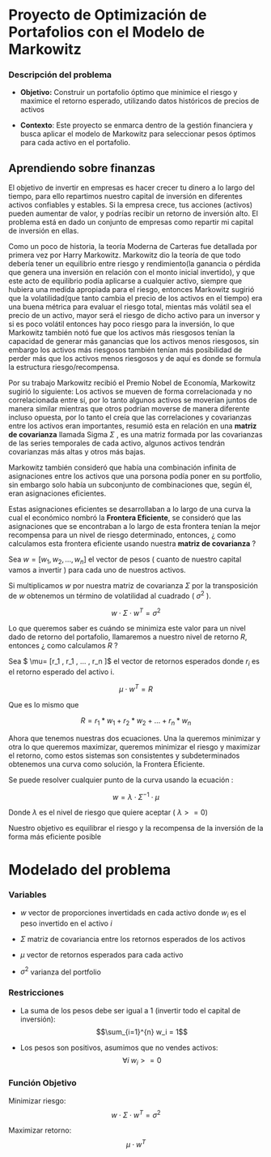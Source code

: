 # Proyecto de Optimización de Portafolios con el Modelo de Markowitz

### Descripción del problema

- **Objetivo:** Construir un portafolio óptimo que minimice el riesgo y maximice el retorno esperado, utilizando datos históricos de precios de activos
  
- **Contexto**: Este proyecto se enmarca dentro de la gestión financiera y busca aplicar el modelo de Markowitz para seleccionar pesos óptimos para cada activo en el portafolio.

## Aprendiendo sobre finanzas 

El objetivo de invertir en empresas es hacer crecer tu dinero a lo largo del tiempo, para ello repartimos nuestro capital de inversión en diferentes activos confiables y estables. Si la empresa crece, tus acciones (activos) pueden aumentar de valor, y podrías recibir un retorno de inversión alto. El problema está en dado un conjunto de empresas como repartir mi capital de inversión en ellas.

Como un poco de historia, la teoría Moderna de Carteras fue detallada por primera vez por Harry Markowitz. Markowitz dio la teoría de que todo debería tener un equilibrio entre riesgo y rendimiento(la ganancia o pérdida que genera una inversión en relación con el monto inicial invertido), y que este acto de equilibrio podía aplicarse a cualquier activo, siempre que hubiera una medida apropiada para el riesgo, entonces Markowitz sugirió que la volatilidad(que tanto cambia el precio de los activos en el tiempo) era una buena métrica para evaluar el riesgo total, mientas más volátil sea el precio de un activo, mayor será el riesgo de dicho activo para un inversor y si es poco volátil entonces hay poco riesgo para la inversión, lo que Markowitz también notó fue que los activos más riesgosos tenían la capacidad de generar más ganancias que los activos menos riesgosos, sin embargo los activos más riesgosos también tenían más posibilidad de perder más que los activos menos riesgosos y de aquí es donde se formula la estructura riesgo/recompensa. 

Por su trabajo Markowitz recibió el Premio Nobel de Economía, Markowitz sugirió lo siguiente: Los activos se mueven de forma correlacionada y no correlacionada entre sí, por lo tanto algunos activos se moverían juntos de manera similar mientras que otros podrían moverse de manera diferente incluso opuesta, por lo tanto el creía que las correlaciones y covarianzas entre los activos eran importantes, resumió esta en relación en una **matriz de covarianza** llamada Sigma $\Sigma$ , es una matriz formada por las covarianzas de las series temporales de cada activo, algunos activos tendrán covarianzas más altas y otros más bajas.

Markowitz también consideró que había una combinación infinita de asignaciones entre los activos que una porsona podía poner en su portfolio, sin embargo solo había un subconjunto de combinaciones que, según él, eran asignaciones eficientes.

Estas asignaciones eficientes se desarrollaban a lo largo de una curva la cual el económico nombró la **Frontera Eficiente**, se consideró que las asignaciones que se encontraban a lo largo de esta frontera tenían la mejor recompensa para un nivel de riesgo determinado, entonces, ¿ como calculamos esta frontera eficiente usando nuestra **matriz de covarianza** ?

Sea $w = [ w_1 , w_2 , ... , w_n ]$ el vector de pesos ( cuanto de nuestro capital vamos a invertir ) para cada uno de nuestros activos.

Si multiplicamos $w$ por nuestra matriz de covarianza $\Sigma$ por la transposición de $w$ obtenemos un término de volatilidad al cuadrado ( $\sigma^2$ ).

$$ w \cdot \Sigma \cdot w^T = \sigma^2 $$
 
Lo que queremos saber es cuándo se minimiza este valor para un nivel dado de retorno del portafolio, llamaremos a nuestro nivel de retorno $R$, entonces ¿ como calculamos $R$ ?

Sea $ \mu= [r_1 , r_1 , ... , r_n ]$ el vector de retornos esperados donde $r_i$ es el retorno esperado del activo i.

$$\mu \cdot w^T = R$$

Que es lo mismo que 

$$R = r_1 * w_1 + r_2 * w_2 + ... + r_n * w_n$$

Ahora que tenemos nuestras dos ecuaciones. Una la queremos minimizar y otra lo que queremos maximizar, queremos minimizar el riesgo y maximizar el retorno, como estos sistemas son consistentes y subdeterminados obtenemos una curva como solución, la Frontera Eficiente.

Se puede resolver cualquier punto de la curva usando la ecuación :

$$w = \lambda \cdot \Sigma ^{-1} \cdot \mu $$

Donde $\lambda$ es el nivel de riesgo que quiere aceptar ( $\lambda >= 0$)

Nuestro objetivo es equilibrar el riesgo y la recompensa de la inversión de la forma más eficiente posible 

# Modelado del problema 

### Variables

- $w$ vector de proporciones invertidads en cada activo donde $w_i$ es el peso invertido en el activo $i$

- $\Sigma$ matriz de covariancia entre los retornos esperados de los activos

- $\mu$ vector de retornos esperados para cada activo

- $\sigma ^2$ varianza del portfolio

  
### Restricciones

- La suma de los pesos debe ser igual a 1 (invertir todo el capital de inversión):
    $$\sum_{i=1}^{n} w_i = 1$$

- Los pesos son positivos, asumimos que no vendes activos: 
  $$\forall i \; w_i >= 0$$

### Función Objetivo

Minimizar riesgo:
$$
w \cdot \Sigma \cdot w^T = \sigma^2
$$

Maximizar retorno:
$$
\mu \cdot w^T
$$



  

